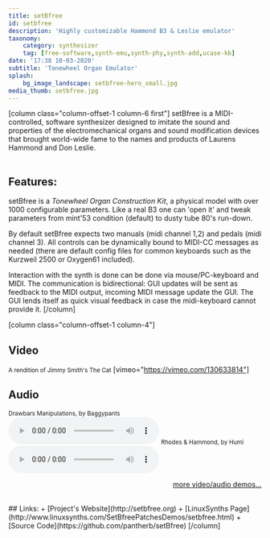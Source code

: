```yaml
---
title: setBfree
id: setbfree
description: 'Highly customizable Hammond B3 & Leslie emulator'
taxonomy:
    category: synthesizer
    tag: [free-software,synth-emu,synth-phy,synth-add,ucase-kb]
date: '17:38 10-03-2020'
subtitle: 'Tonewheel Organ Emulator'
splash:
    bg_image_landscape: setbfree-hero_small.jpg
media_thumb: setbfree.jpg
---
```

[column class="column-offset-1 column-6 first"]
setBfree is a MIDI-controlled, software synthesizer designed to imitate the sound and properties of the electromechanical organs and sound modification devices that brought world-wide fame to the names and products of Laurens Hammond and Don Leslie.
<br>
<br>

## Features:
setBfree is a _Tonewheel Organ Construction Kit_, a physical model with over 1000 configurable parameters. Like a real B3 one can 'open it' and tweak parameters from mint'53 condition (default) to dusty tube 80's run-down.

By default setBfree expects two manuals (midi channel 1,2) and pedals (midi channel 3). All controls can be dynamically bound to MIDI-CC messages as needed (there are default config files for common keyboards such as the Kurzweil 2500 or Oxygen61 included).

Interaction with the synth is done can be done via mouse/PC-keyboard and MIDI. The communication is bidirectional: GUI updates will be sent as feedback to the MIDI output, incoming MIDI message update the GUI. The GUI lends itself as quick visual feedback in case the midi-keyboard cannot provide it. 
[/column]

[column class="column-offset-1 column-4"]
## Video
<small>A rendition of Jimmy Smith's The Cat</small>
[vimeo="https://vimeo.com/130633814"]
<br>

## Audio
<small>Drawbars Manipulations, by Baggypants</small>
![Hammond Drawbars Manipulations, by Baggypants (setBfree)](setBfreeDrawbarsManipulationByBaggypants.mp3)
<small>Rhodes & Hammond, by Humi</small>
![Rhodes & Hammond, by Humi](RhodesHammondByHumi.mp3)
<br>
<p align="right">
 <a href="https://wiki.zynthian.org/index.php/Zynthian_Sound_Demos" target="_blank">more video/audio demos...</a>
</p>
<br>
## Links:
+ [Project's Website](http://setbfree.org)
+ [LinuxSynths Page](http://www.linuxsynths.com/SetBfreePatchesDemos/setbfree.html)
+ [Source Code](https://github.com/pantherb/setBfree)
[/column]
